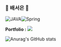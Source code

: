 ### 🌱 배서은 🌱

![JAVA](https://img.shields.io/badge/JAVA-007396.svg?&style=for-the-badge&logo=JAVA&logoColor=white)![Spring](https://img.shields.io/badge/Spring-6DB33F.svg?&style=for-the-badge&logo=Spring&logoColor=white)


**Portfolio :** <a href="https://baeseoeun.notion.site/4fd7c0fd78394024974f668bbbd9afa6" target="_blank"><img src="https://img.shields.io/badge/Portfolio-000000?style=flat-square&logo=Notion&logoColor=white"/></a>

<!--
**seoeunbae/seoeunbae** is a ✨ _special_ ✨ repository because its `README.md` (this file) appears on your GitHub profile.

Here are some ideas to get you started:

- 🔭 I’m currently working on ...
- 🌱 I’m currently learning ...
- 👯 I’m looking to collaborate on ...
- 🤔 I’m looking for help with ...
- 💬 Ask me about ...
- 📫 How to reach me: ...
- 😄 Pronouns: ...
- ⚡ Fun fact: ...
-->

![Anurag's GitHub stats](https://github-readme-stats.vercel.app/api?username=seoeunbae&show_icons=true&theme=radical)

